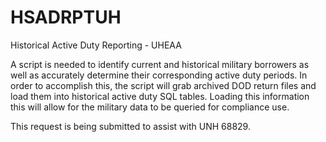 # HSADRPTUH
Historical Active Duty Reporting - UHEAA

A script is needed to identify current and historical military borrowers as well as accurately determine their corresponding active duty periods. In order to accomplish this, the script will grab archived DOD return files and load them into historical active duty SQL tables. Loading this information this will allow for the military data to be queried for compliance use.

This request is being submitted to assist with UNH 68829.
